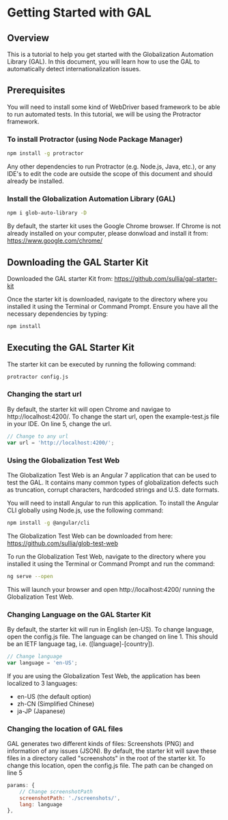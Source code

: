 # Getting Started with GAL

## Overview
This is a tutorial to help you get started with the Globalization Automation Library (GAL). In this document, you will learn how to use the GAL to automatically detect internationalization issues.

## Prerequisites
You will need to install some kind of WebDriver based framework to be able to run automated tests. In this tutorial, we will be using the Protractor framework. 

### To install Protractor (using Node Package Manager)
```bash
npm install -g protractor
```

Any other dependencies to run Protractor (e.g. Node.js, Java, etc.), or any IDE's to edit the code are outside the scope of this document and should already be installed.

### Install the Globalization Automation Library (GAL)
```bash
npm i glob-auto-library -D
```

By default, the starter kit uses the Google Chrome browser. If Chrome is not already installed on your computer, please donwload and install it from:
https://www.google.com/chrome/


## Downloading the GAL Starter Kit
Downloaded the GAL starter Kit from:
https://github.com/sullia/gal-starter-kit

Once the starter kit is downloaded, navigate to the directory where you installed it using the Terminal or Command Prompt. Ensure you have all the necessary dependencies by typing:
```bash
npm install
```

## Executing the GAL Starter Kit
The starter kit can be executed by running the following command:
```bash
protractor config.js
```

### Changing the start url
By default, the starter kit will open Chrome and navigae to http://localhost:4200/. To change the start url, open the example-test.js file in your IDE. On line 5, change the url.
```javascript
// Change to any url
var url = 'http://localhost:4200/';
```

### Using the Globalization Test Web
The Globalization Test Web is an Angular 7 application that can be used to test the GAL. It contains many common types of globalization defects such as truncation, corrupt characters, hardcoded strings and U.S. date formats.

You will need to install Angular to run this application. To install the Angular CLI globally using Node.js, use the following command:
```bash
npm install -g @angular/cli 
```

The Globalization Test Web can be downloaded from here:
https://github.com/sullia/glob-test-web

To run the Globalization Test Web, navigate to the directory where you installed it using the Terminal or Command Prompt and run the command:
```bash
ng serve --open
```

This will launch your browser and open http://localhost:4200/ running the Globalization Test Web.

### Changing Language on the GAL Starter Kit
By default, the starter kit will run in English (en-US). To change language, open the config.js file. The language can be changed on line 1. This should be an IETF language tag, i.e. ([language]-[country]).
```javascript
// Change language
var language = 'en-US';
```

If you are using the Globalization Test Web, the application has been localized to 3 languages:
* en-US (the default option)
* zh-CN (Simplified Chinese)
* ja-JP (Japanese)

### Changing the location of GAL files
GAL generates two different kinds of files: Screenshots (PNG) and information of any issues (JSON). By default, the starter kit will save these files in a directory called "screenshots" in the root of the starter kit. To change this location, open the config.js file. The path can be changed on line 5
```javascript
params: {
    // Change screenshotPath
    screenshotPath: './screenshots/',
    lang: language
},
```
